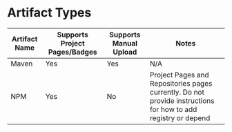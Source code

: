 # Artifact Types


| Artifact Name | Supports Project Pages/Badges | Supports Manual Upload | Notes | 
|--|--|--|--| 
| Maven | Yes | Yes | N/A |
| NPM |  Yes | No | Project Pages and Repositories pages currently. Do not provide instructions for how to add registry or depend | 